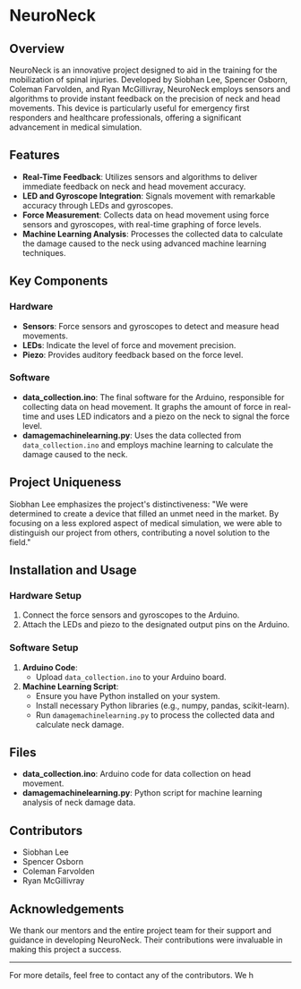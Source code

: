 # NeuroNeck

## Overview

NeuroNeck is an innovative project designed to aid in the training for the mobilization of spinal injuries. Developed by Siobhan Lee, Spencer Osborn, Coleman Farvolden, and Ryan McGillivray, NeuroNeck employs sensors and algorithms to provide instant feedback on the precision of neck and head movements. This device is particularly useful for emergency first responders and healthcare professionals, offering a significant advancement in medical simulation.

## Features

- **Real-Time Feedback**: Utilizes sensors and algorithms to deliver immediate feedback on neck and head movement accuracy.
- **LED and Gyroscope Integration**: Signals movement with remarkable accuracy through LEDs and gyroscopes.
- **Force Measurement**: Collects data on head movement using force sensors and gyroscopes, with real-time graphing of force levels.
- **Machine Learning Analysis**: Processes the collected data to calculate the damage caused to the neck using advanced machine learning techniques.

## Key Components

### Hardware
- **Sensors**: Force sensors and gyroscopes to detect and measure head movements.
- **LEDs**: Indicate the level of force and movement precision.
- **Piezo**: Provides auditory feedback based on the force level.

### Software
- **data_collection.ino**: The final software for the Arduino, responsible for collecting data on head movement. It graphs the amount of force in real-time and uses LED indicators and a piezo on the neck to signal the force level.
- **damagemachinelearning.py**: Uses the data collected from `data_collection.ino` and employs machine learning to calculate the damage caused to the neck.

## Project Uniqueness

Siobhan Lee emphasizes the project's distinctiveness: "We were determined to create a device that filled an unmet need in the market. By focusing on a less explored aspect of medical simulation, we were able to distinguish our project from others, contributing a novel solution to the field."

## Installation and Usage

### Hardware Setup
1. Connect the force sensors and gyroscopes to the Arduino.
2. Attach the LEDs and piezo to the designated output pins on the Arduino.

### Software Setup
1. **Arduino Code**:
   - Upload `data_collection.ino` to your Arduino board.
2. **Machine Learning Script**:
   - Ensure you have Python installed on your system.
   - Install necessary Python libraries (e.g., numpy, pandas, scikit-learn).
   - Run `damagemachinelearning.py` to process the collected data and calculate neck damage.

## Files

- **data_collection.ino**: Arduino code for data collection on head movement.
- **damagemachinelearning.py**: Python script for machine learning analysis of neck damage data.

## Contributors

- Siobhan Lee
- Spencer Osborn
- Coleman Farvolden
- Ryan McGillivray

## Acknowledgements

We thank our mentors and the entire project team for their support and guidance in developing NeuroNeck. Their contributions were invaluable in making this project a success.

---

For more details, feel free to contact any of the contributors. We h
